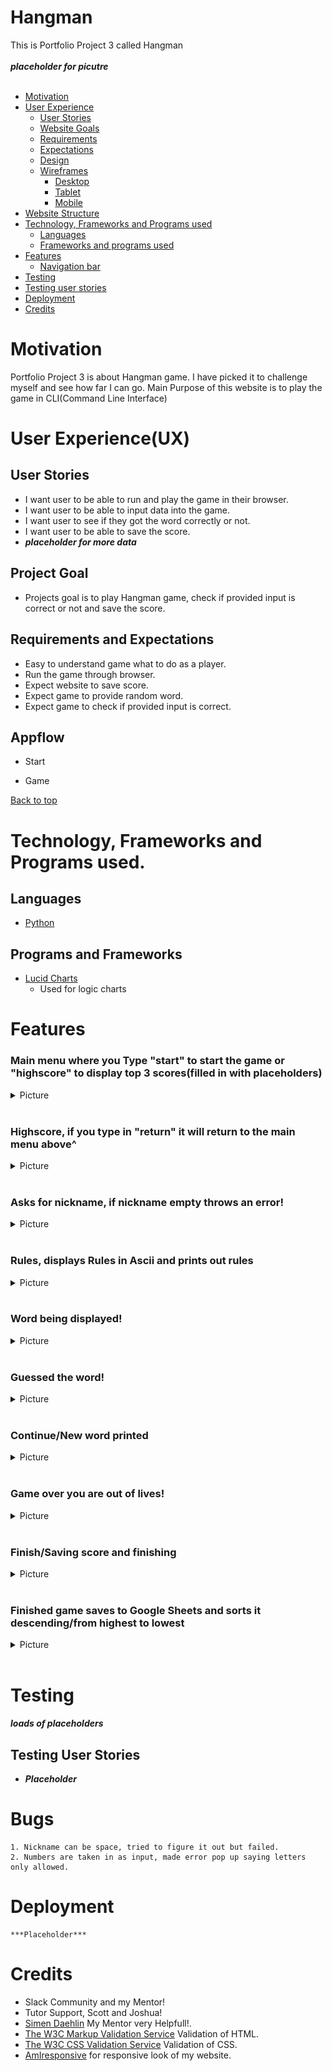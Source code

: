 # Hangman

This is Portfolio Project 3 called Hangman
<br>
<br>
***placeholder for picutre***
<br>
<br>

- [Motivation](#)
- [User Experience](#)
    - [User Stories](#)
    - [Website Goals](#)
    - [Requirements](#)
    - [Expectations](#)
    - [Design](#)
    - [Wireframes](#)
        - [Desktop](#)
        - [Tablet](#)
        - [Mobile](#)
- [Website Structure](#)
- [Technology, Frameworks and Programs used](#d)
    - [Languages](#)
    - [Frameworks and programs used](#)
- [Features](#)
    - [Navigation bar](#)
- [Testing](#)
- [Testing user stories](#)
- [Deployment](#deployment)
- [Credits](#credits)

# Motivation

Portfolio Project 3 is about Hangman game. I have picked it to challenge myself and see how far I can go.
Main Purpose of this website is to play the game in CLI(Command Line Interface)

# User Experience(UX)

## User Stories
- I want user to be able to run and play the game in their browser.
- I want user to be able to input data into the game.
- I want user to see if they got the word correctly or not.
- I want user to be able to save the score.
- ***placeholder for more data***

## Project Goal

- Projects goal is to play Hangman game, check if provided input is correct or not and save the score.

## Requirements and Expectations

- Easy to understand game what to do as a player.
- Run the game through browser.
- Expect website to save score.
- Expect game to provide random word.
- Expect game to check if provided input is correct.

## Appflow

- Start

- Game


[Back to top](#hangman)


# Technology, Frameworks and Programs used.

## Languages

- [Python](https://en.wikipedia.org/wiki/Python_(programming_language))

## Programs and Frameworks

- [Lucid Charts](https://www.lucidchart.com/)
    -  Used for logic charts

# Features

### Main menu where you Type "start" to start the game or "highscore" to display top 3 scores(filled in with placeholders)
<details><summary>Picture</summary>
<img src="documentation/start-highscore.png" alt="main menu"/>
</details>
<br>

### Highscore, if you type in "return" it will return to the main menu above^
<details><summary>Picture</summary>
<img src="documentation/highscore.png" alt="highscore"/>
</details>
<br>

### Asks for nickname, if nickname empty throws an error!
<details><summary>Picture</summary>
<img src="documentation/nickname.png" alt="nickname"/>
<img src="documentation/nickname-error.png" alt="throw an error!">
</details>
<br>

### Rules, displays Rules in Ascii and prints out rules
<details><summary>Picture</summary>
<img src="documentation/nickname.png" alt="rules ascii"/>
<img src="documentation/nickname-error.png" alt="rules">
</details>
<br>

### Word being displayed!
<details><summary>Picture</summary>
<img src="documentation/guess-word.png" alt="word displayed"/>
<img src="documentation/guess-word-correct-letter.png" alt="correct letter">
<img src="documentation/guess-word-wrong-letter.png" alt="error">
</details>
<br>

### Guessed the word!
<details><summary>Picture</summary>
<img src="documentation/correct-word.png" alt="correct word"/>
</details>
<br>

### Continue/New word printed
<details><summary>Picture</summary>
<img src="documentation/new-word-printed.png" alt="new word printed"/>
</details>
<br>

### Game over you are out of lives!
<details><summary>Picture</summary>
<img src="documentation/game-over.png" alt="game over"/>
</details>
<br>

### Finish/Saving score and finishing
<details><summary>Picture</summary>
<img src="documentation/game-finish.png" alt="finishing game"/>
</details>
<br>

### Finished game saves to Google Sheets and sorts it descending/from highest to lowest
<details><summary>Picture</summary>
<img src="documentation/adam-heroku.png" alt="picked nickname to save in google sheets"/>
<img src="documentation/google-sheet.png" alt="google sheets">
<img src="documentation/google-sheet-js.png" alt="JavaScript in app scripts for google sheets">
</details>
<br>

# Testing

***loads of placeholders***

## Testing User Stories

- ***Placeholder***

# Bugs

    1. Nickname can be space, tried to figure it out but failed.
    2. Numbers are taken in as input, made error pop up saying letters only allowed.

# Deployment

    ***Placeholder***

# Credits 
- Slack Community and my Mentor!
- Tutor Support, Scott and Joshua!
- [Simen Daehlin](https://github.com/Eventyret) My Mentor very Helpfull!.
- [The W3C Markup Validation Service](https://validator.w3.org/) Validation of HTML.
- [The W3C CSS Validation Service](https://jigsaw.w3.org/css-validator/) Validation of CSS.
- [AmIresponsive](https://ui.dev/amiresponsive) for responsive look of my website.
